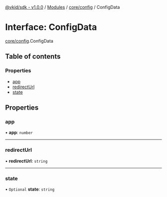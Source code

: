 [@vkid/sdk - v1.0.0](../README.md) / [Modules](../modules.md) / [core/config](../modules/core_config.md) / ConfigData

# Interface: ConfigData

[core/config](../modules/core_config.md).ConfigData

## Table of contents

### Properties

- [app](core_config.ConfigData.md#app)
- [redirectUrl](core_config.ConfigData.md#redirecturl)
- [state](core_config.ConfigData.md#state)

## Properties

### app

• **app**: `number`

___

### redirectUrl

• **redirectUrl**: `string`

___

### state

• `Optional` **state**: `string`
